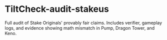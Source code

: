 # TiltCheck-audit-stakeus
Full audit of Stake Originals' provably fair claims. Includes verifier, gameplay logs, and evidence showing math mismatch in Pump, Dragon Tower, and Keno.
